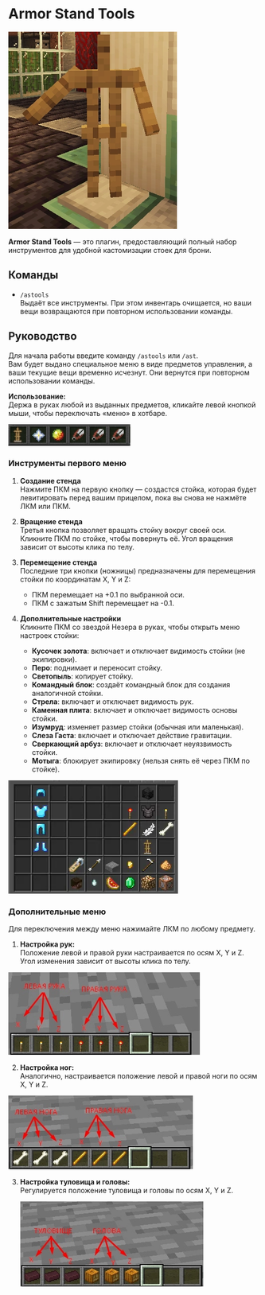 # Armor Stand Tools

![Стойки](./public/ast11.webp)

**Armor Stand Tools** — это плагин, предоставляющий полный набор инструментов для удобной кастомизации стоек для брони.

## Команды

- `/astools`  
  Выдаёт все инструменты. При этом инвентарь очищается, но ваши вещи возвращаются при повторном использовании команды.

## Руководство

Для начала работы введите команду `/astools` или `/ast`.  
Вам будет выдано специальное меню в виде предметов управления, а ваши текущие вещи временно исчезнут. Они вернутся при повторном использовании команды.  

**Использование:**  
Держа в руках любой из выданных предметов, кликайте левой кнопкой мыши, чтобы переключать «меню» в хотбаре.

![Стойки](./public/ast22.webp)

### Инструменты первого меню

1. **Создание стенда**  
   Нажмите ПКМ на первую кнопку — создастся стойка, которая будет левитировать перед вашим прицелом, пока вы снова не нажмёте ЛКМ или ПКМ.

2. **Вращение стенда**  
   Третья кнопка позволяет вращать стойку вокруг своей оси. Кликните ПКМ по стойке, чтобы повернуть её. Угол вращения зависит от высоты клика по телу.

3. **Перемещение стенда**  
   Последние три кнопки (ножницы) предназначены для перемещения стойки по координатам X, Y и Z:
   - ПКМ перемещает на +0.1 по выбранной оси.  
   - ПКМ с зажатым Shift перемещает на -0.1.  
   


4. **Дополнительные настройки**  
   Кликните ПКМ со звездой Незера в руках, чтобы открыть меню настроек стойки:  
   - **Кусочек золота**: включает и отключает видимость стойки (не экипировки).  
   - **Перо**: поднимает и переносит стойку.  
   - **Светопыль**: копирует стойку.  
   - **Командный блок**: создаёт командный блок для создания аналогичной стойки.  
   - **Стрела**: включает и отключает видимость рук.  
   - **Каменная плита**: включает и отключает видимость основы стойки.  
   - **Изумруд**: изменяет размер стойки (обычная или маленькая).  
   - **Слеза Гаста**: включает и отключает действие гравитации.  
   - **Сверкающий арбуз**: включает и отключает неуязвимость стойки.  
   - **Мотыга**: блокирует экипировку (нельзя снять её через ПКМ по стойке).  
   
![Стойки](./public/ast33.webp)

### Дополнительные меню

Для переключения между меню нажимайте ЛКМ по любому предмету.  

1. **Настройка рук:**  
   Положение левой и правой руки настраивается по осям X, Y и Z. Угол изменения зависит от высоты клика по телу.  
   
![Стойки](./public/ast44.webp)

2. **Настройка ног:**  
   Аналогично, настраивается положение левой и правой ноги по осям X, Y и Z.  
   
![Стойки](./public/ast55.webp)

3. **Настройка туловища и головы:**  
   Регулируется положение туловища и головы по осям X, Y и Z.  

    ![Стойки](./public/ast66.webp)
